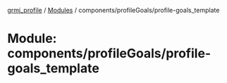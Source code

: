 [grmj_profile](../README.md) / [Modules](../modules.md) / components/profileGoals/profile-goals\_template

# Module: components/profileGoals/profile-goals\_template
